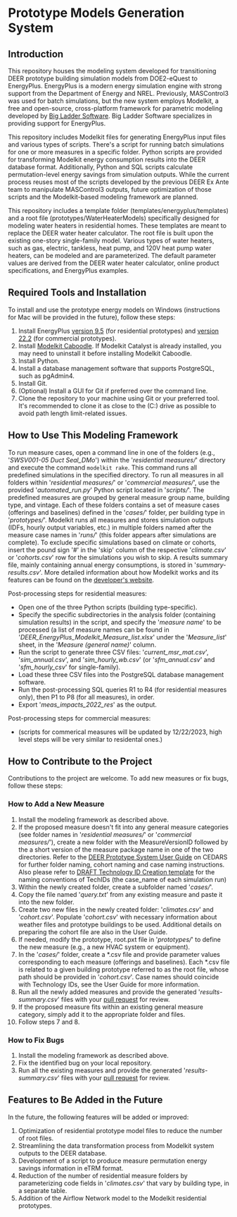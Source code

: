 # Prototype Models Generation System

## Introduction
This repository houses the modeling system developed for transitioning DEER prototype building simulation models from DOE2-eQuest to EnergyPlus. EnergyPlus is a modern energy simulation engine with strong support from the Department of Energy and NREL. Previously, MASControl3 was used for batch simulations, but the new system employs Modelkit, a free and open-source, cross-platform framework for parametric modeling developed by [Big Ladder Software](https://bigladdersoftware.com). Big Ladder Software specializes in providing support for EnergyPlus.

This repository includes Modelkit files for generating EnergyPlus input files and various types of scripts. There's a script for running batch simulations for one or more measures in a specific folder. Python scripts are provided for transforming Modelkit energy consumption results into the DEER database format. Additionally, Python and SQL scripts calculate permutation-level energy savings from simulation outputs. While the current process reuses most of the scripts developed by the previous DEER Ex Ante team to manipulate MASControl3 outputs, future optimization of those scripts and the Modelkit-based modeling framework are planned.

This repository includes a template folder (templates/energyplus/templates) and a root file (prototypes/WaterHeaterModels) specifically designed for modeling water heaters in residential homes. These templates are meant to replace the DEER water heater calculator. The root file is built upon the existing one-story single-family model. Various types of water heaters, such as gas, electric, tankless, heat pump, and 120V heat pump water heaters, can be modeled and are parameterized. The default parameter values are derived from the DEER water heater calculator, online product specifications, and EnergyPlus examples.

## Required Tools and Installation
To install and use the prototype energy models on Windows (instructions for Mac will be provided in the future), follow these steps:

1. Install EnergyPlus [version 9.5](https://github.com/NREL/EnergyPlus/releases/tag/v9.5.0) (for residential prototypes) and [version 22.2](https://github.com/NREL/EnergyPlus/releases/tag/v22.2.0) (for commercial prototypes).
2. Install [Modelkit Caboodle](https://share.bigladdersoftware.com/files/modelkit-caboodle-0.9.3+59d2aa1.exe). If Modelkit Catalyst is already installed, you may need to uninstall it before installing Modelkit Caboodle.
3. Install Python.
4. Install a database management software that supports PostgreSQL, such as pgAdmin4.
5. Install Git.
6. (Optional) Install a GUI for Git if preferred over the command line.
7. Clone the repository to your machine using Git or your preferred tool. It's recommended to clone it as close to the (C:) drive as possible to avoid path length limit-related issues.

## How to Use This Modeling Framework
To run measure cases, open a command line in one of the folders (e.g., '_SWSV001-05 Duct Seal_DMo_') within the '_residential measures/_' directory and execute the command `modelkit rake`. This command runs all predefined simulations in the specified directory. To run all measures in all folders within '_residential measures/_' or '_commercial measures/_', use the provided '_automated_run.py_' Python script located in '_scripts/_'. The predefined measures are grouped by general measure group name, building type, and vintage. Each of these folders contains a set of measure cases (offerings and baselines) defined in the '_cases/_' folder, per building type in '_prototypes/_'. Modelkit runs all measures and stores simulation outputs (IDFs, hourly output variables, etc.) in multiple folders named after the measure case names in '_runs/_' (this folder appears after simulations are complete). To exclude specific simulations based on climate or cohorts, insert the pound sign '#' in the 'skip' column of the respective '_climate.csv_' or '_cohorts.csv_' row for the simulations you wish to skip. A results summary file, mainly containing annual energy consumptions, is stored in '_summary-results.csv_'. More detailed information about how Modelkit works and its features can be found on the [developer's website](https://bigladdersoftware.com/projects/modelkit/).

Post-processing steps for residential measures:
- Open one of the three Python scripts (building type-specific).
- Specify the specific subdirectories in the analysis folder (containing simulation results) in the script, and specify the '_measure name_' to be processed (a list of measure names can be found in '_DEER_EnergyPlus_Modelkit_Measure_list.xlsx_' under the '_Measure_list_' sheet, in the '_Measure (general name)_' column.
- Run the script to generate three CSV files: '_current_msr_mat.csv_', '_sim_annual.csv_', and '_sim_hourly_wb.csv_' (or '_sfm_annual.csv_' and '_sfm_hourly_csv_' for single-family).
- Load these three CSV files into the PostgreSQL database management software.
- Run the post-processing SQL queries R1 to R4 (for residential measures only), then P1 to P8 (for all measures), in order.
- Export '_meas_impacts_2022_res_' as the output.

Post-processing steps for commercial measures:
- (scripts for commerical measures will be updated by 12/22/2023, high level steps will be very similar to residental ones.)

## How to Contribute to the Project
Contributions to the project are welcome. To add new measures or fix bugs, follow these steps:

### How to Add a New Measure
1. Install the modeling framework as described above.
2. If the proposed measure doesn't fit into any general measure categories (see folder names in '_residential measures/_' or '_commercial measures/_'), create a new folder with the MeasureVersionID followed by the a short version of the measure package name in one of the two directories. Refer to the [DEER Prototype System User Guide](https://cedars.sound-data.com/deer-resources/tools/energy-plus/) on CEDARS for further folder naming, cohort naming and case naming instructions. Also please refer to [DRAFT Technology ID Creation template](https://cedars.sound-data.com/deer-resources/tools/energy-plus/) for the naming conventions of TechIDs (the case_name of each simulation run)
3. Within the newly created folder, create a subfolder named '_cases/_'.
4. Copy the file named '_query.txt_' from any existing measure and paste it into the new folder.
5. Create two new files in the newly created folder: '_climates.csv_' and '_cohort.csv_'. Populate '_cohort.csv_' with necessary information about weather files and prototype buildings to be used. Additional details on preparing the cohort file are also in the User Guide.
6. If needed, modify the prototype, root.pxt file in '_prototypes/_' to define the new measure (e.g., a new HVAC system or equipment).
7. In the '_cases/_' folder, create a *.csv file and provide parameter values corresponding to each measure (offerings and baselines). Each *.csv file is related to a given building prototype referred to as the root file, whose path should be provided in '_cohort.csv_'. Case names should coincide with Technology IDs, see the User Guide for more information.
8. Run all the newly added measures and provide the generated '_results-summary.csv_' files with your [pull request](https://docs.github.com/en/pull-requests/collaborating-with-pull-requests/proposing-changes-to-your-work-with-pull-requests/about-pull-requests) for review.
9. If the proposed measure fits within an existing general measure category, simply add it to the appropriate folder and files.
10. Follow steps 7 and 8.

### How to Fix Bugs
1. Install the modeling framework as described above.
2. Fix the identified bug on your local repository.
3. Run all the existing measures and provide the generated '_results-summary.csv_' files with your [pull request](https://docs.github.com/en/pull-requests/collaborating-with-pull-requests/proposing-changes-to-your-work-with-pull-requests/about-pull-requests) for review.

## Features to Be Added in the Future
In the future, the following features will be added or improved:

1. Optimization of residential prototype model files to reduce the number of root files.
2. Streamlining the data transformation process from Modelkit system outputs to the DEER database.
3. Development of a script to produce measure permutation energy savings information in eTRM format.
4. Reduction of the number of residential measure folders by parameterizing code fields in '_climates.csv_' that vary by building type, in a separate table.
5. Addition of the Airflow Network model to the Modelkit residential prototypes.
